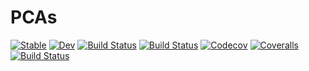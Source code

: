 # PCAs

[![Stable](https://img.shields.io/badge/docs-stable-blue.svg)](https://DarioSarra.github.io/PCAs.jl/stable)
[![Dev](https://img.shields.io/badge/docs-dev-blue.svg)](https://DarioSarra.github.io/PCAs.jl/dev)
[![Build Status](https://travis-ci.com/DarioSarra/PCAs.jl.svg?branch=master)](https://travis-ci.com/DarioSarra/PCAs.jl)
[![Build Status](https://ci.appveyor.com/api/projects/status/github/DarioSarra/PCAs.jl?svg=true)](https://ci.appveyor.com/project/DarioSarra/PCAs-jl)
[![Codecov](https://codecov.io/gh/DarioSarra/PCAs.jl/branch/master/graph/badge.svg)](https://codecov.io/gh/DarioSarra/PCAs.jl)
[![Coveralls](https://coveralls.io/repos/github/DarioSarra/PCAs.jl/badge.svg?branch=master)](https://coveralls.io/github/DarioSarra/PCAs.jl?branch=master)
[![Build Status](https://api.cirrus-ci.com/github/DarioSarra/PCAs.jl.svg)](https://cirrus-ci.com/github/DarioSarra/PCAs.jl)
